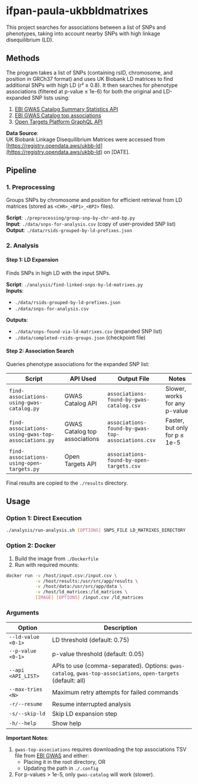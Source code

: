 # ifpan-paula-ukbbldmatrixes

This project searches for associations between a list of SNPs and phenotypes, taking into account nearby SNPs with high linkage disequilibrium (LD).

## Methods
The program takes a list of SNPs (containing rsID, chromosome, and position in GRCh37 format) and uses UK Biobank LD matrices to find additional SNPs with high LD (r² ≥ 0.8). It then searches for phenotype associations (filtered at p-value ≤ 1e-6) for both the original and LD-expanded SNP lists using:

1. [EBI GWAS Catalog Summary Statistics API](https://www.ebi.ac.uk/gwas/summary-statistics/docs/)
2. [EBI GWAS Catalog top associations](https://www.ebi.ac.uk/gwas/docs/file-downloads)
3. [Open Targets Platform GraphQL API](https://api.platform.opentargets.org/)

**Data Source**:  
UK Biobank Linkage Disequilibrium Matrices were accessed from [https://registry.opendata.aws/ukbb-ld](https://registry.opendata.aws/ukbb-ld) on [DATE].

## Pipeline

### 1. Preprocessing
Groups SNPs by chromosome and position for efficient retrieval from LD matrices (stored as `<CHR>_<BP1>_<BP2>` files).

**Script**: `./preprocessing/group-snp-by-chr-and-bp.py`  
**Input**: `./data/snps-for-analysis.csv` (copy of user-provided SNP list)  
**Output**: `./data/rsids-grouped-by-ld-prefixes.json`

### 2. Analysis

#### Step 1: LD Expansion
Finds SNPs in high LD with the input SNPs.

**Script**: `./analysis/find-linked-snps-by-ld-matrixes.py`  
**Inputs**: 
- `./data/rsids-grouped-by-ld-prefixes.json`
- `./data/snps-for-analysis.csv`  

**Outputs**: 
- `./data/snps-found-via-ld-matrixes.csv` (expanded SNP list)
- `./data/completed-rsids-groups.json` (checkpoint file)

#### Step 2: Association Search
Queries phenotype associations for the expanded SNP list:

| Script | API Used | Output File | Notes |
|--------|----------|-------------|-------|
| `find-associations-using-gwas-catalog.py` | GWAS Catalog API | `associations-found-by-gwas-catalog.csv` | Slower, works for any p-value |
| `find-associations-using-gwas-top-associations.py` | GWAS Catalog top associations | `associations-found-by-gwas-top-associations.csv` | Faster, but only for p ≤ 1e-5 |
| `find-associations-using-open-targets.py` | Open Targets API | `associations-found-by-open-targets.csv` | |

Final results are copied to the `./results` directory.

## Usage

### Option 1: Direct Execution
```bash
./analysis/run-analysis.sh [OPTIONS] SNPS_FILE LD_MATRIXES_DIRECTORY
```

### Option 2: Docker
1. Build the image from `./Dockerfile`
2. Run with required mounts:
```bash
docker run -v /host/input.csv:/input.csv \
           -v /host/results:/usr/src/app/results \
           -v /host/data:/usr/src/app/data \
           -v /host/ld_matrices:/ld_matrices \
           [IMAGE] [OPTIONS] /input.csv /ld_matrices
```

### Arguments

| Option | Description |
|--------|-------------|
| `--ld-value <0-1>` | LD threshold (default: 0.75) |
| `--p-value <0-1>` | p-value threshold (default: 0.05) |
| `--api <API_LIST>` | APIs to use (comma-separated). Options: `gwas-catalog`, `gwas-top-associations`, `open-targets` (default: all) |
| `--max-tries <N>` | Maximum retry attempts for failed commands |
| `-r/--resume` | Resume interrupted analysis |
| `-s/--skip-ld` | Skip LD expansion step |
| `-h/--help` | Show help |

**Important Notes**:
1. `gwas-top-associations` requires downloading the top associations TSV file from [EBI GWAS](https://www.ebi.ac.uk/gwas/docs/file-downloads) and either:
   - Placing it in the root directory, OR
   - Updating the path in `./.config`
2. For p-values > 1e-5, only `gwas-catalog` will work (slower).
